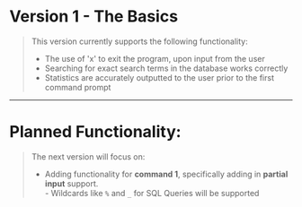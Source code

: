 # Version 1 - The Basics

> This version currently supports the following functionality:
>
>    - The use of 'x' to exit the program, upon input from the user  
>    - Searching for exact search terms in the database works correctly  
>    - Statistics are accurately outputted to the user prior to the first command prompt

------

# Planned Functionality:

> The next version will focus on:
>
>   - Adding functionality for **command 1**, specifically adding in **partial input** support.  
      -  Wildcards like `%` and `_` for SQL Queries will be supported
